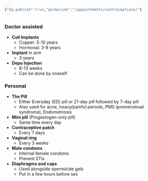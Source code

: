 ```yaml
---
{"dg-publish":true,"permalink":"/appointments/contraceptions/"}
---
```


### Doctor assisted
- **Coil Implants**
	- Copper: 5-10 years
	- Hormonal: 3-8 years
- **Implant** in arm
	- 3 years
- **Depo Injection**
	- 8-13 weeks
	- Can be done by oneself
### Personal
- **The Pill**
	- Either Everyday (ED) pill or 21-day pill followed by 7-day pill
	- Also used for acne, heavy/painful periods, PMS (premenstrual syndrome), Endometriosis
- **Mini pill** (Progestogen-only pill)
	- Same time every day
- **Contraceptive patch**
	- Every 7 days
- **Vaginal ring**
	- Every 3 weeks
- **Male condoms**
	- Internal female condoms
	- Prevent STIs
- **Diaphragms and caps**
	- Used alongside spermicide gels
	- Put in a few hours before sex
